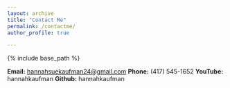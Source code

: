 ```yaml
---
layout: archive
title: "Contact Me"
permalink: /contactme/
author_profile: true

---
```


{% include base_path %}

**Email:** hannahsuekaufman24@gmail.com
**Phone:** (417) 545-1652
**YouTube:** hannahkaufman
**Github:** hannahkaufman
